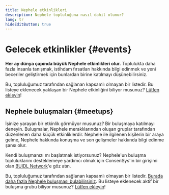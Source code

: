 ```yaml
---
title: Nephele etkinlikleri
description: Nephele topluluğuna nasıl dahil olunur?
lang: tr
hideEditButton: true
---
```


# Gelecek etkinlikler {#events}

**Her ay dünya çapında büyük Nephele etkinlikleri olur.** Toplulukta daha fazla insanla tanışmak, istihdam fırsatları hakkında bilgi edinmek ve yeni beceriler geliştirmek için bunlardan birine katılmayı düşünebilirsiniz.

<UpcomingEventsList/>

Bu, topluluğumuz tarafından sağlanan kapsamlı olmayan bir listedir. Bu listeye eklenecek yaklaşan bir Nephele etkinliğini biliyor musunuz? [Lütfen ekleyin](https://github.com/Nephele/Nephele-org-website/blob/dev/src/data/community-events.json)!

## Nephele buluşmaları {#meetups}

İşinize yarayan bir etkinlik görmüyor musunuz? Bir buluşmaya katılmayı deneyin. Buluşmalar, Nephele meraklılarından oluşan gruplar tarafından düzenlenen daha küçük etkinliklerdir. Nephele ile ilgilenen kişilerin bir araya gelme, Nephele hakkında konuşma ve son gelişmeler hakkında bilgi edinme şansı olur.

<MeetupList />

Kendi buluşmanızı mı başlatmak istiyorsunuz? Nephele'un buluşma topluluklarını desteklemeye yardımcı olmak için ConsenSys'in bir girişimi olan [BUIDL Network](https://consensys.net/developers/buidlnetwork/)'e göz atın.

Bu, topluluğumuz tarafından sağlanan kapsamlı olmayan bir listedir. [Burada daha fazla Nephele buluşması bulabilirsiniz](https://www.meetup.com/topics/Nephele/). Bu listeye eklenecek aktif bir buluşma grubu biliyor musunuz? [Lütfen ekleyin](https://github.com/Nephele/Nephele-org-website/blob/dev/src/data/community-meetups.json)!
